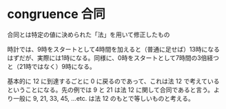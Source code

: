 # congruence 合同

合同とは特定の値に決められた「法」を用いて修正したもの

時計では、9時をスタートとして4時間を加えると（普通に足せば）13時になるはずだが、実際には1時になる。同様に、0時をスタートとして7時間の3倍経つと（21時ではなく）9時になる。

基本的に 12 に到達するごとに 0 に戻るのであって、これは法 12 で考えているということになる。先の例では 9 と 21 は法 12 に関して合同であると言う。より一般に 9, 21, 33, 45, …etc. は法 12 のもとで等しいものと考える。
